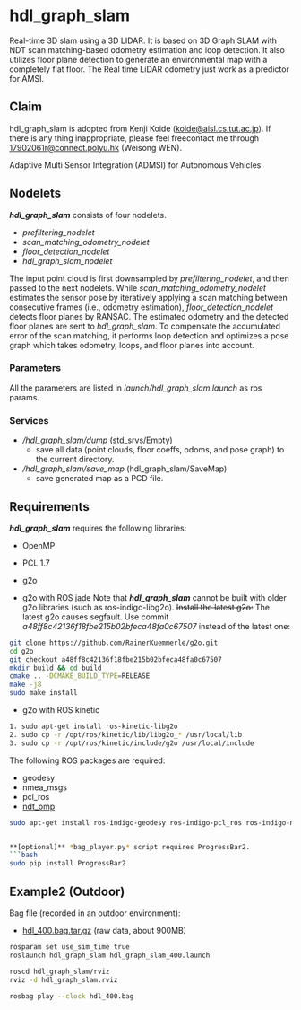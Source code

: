 # hdl_graph_slam
Real-time 3D slam using a 3D LIDAR. It is based on 3D Graph SLAM with NDT scan matching-based odometry estimation and loop detection. It also utilizes floor plane detection to generate an environmental map with a completely flat floor. The Real time LiDAR odometry just work as a predictor for AMSI.

## Claim

hdl_graph_slam is adopted from Kenji Koide (koide@aisl.cs.tut.ac.jp). If there is any thing inappropriate, please feel freecontact me through 17902061r@connect.polyu.hk (Weisong WEN).

 Adaptive Multi Sensor Integration (ADMSI) for Autonomous Vehicles 
## Nodelets
***hdl_graph_slam*** consists of four nodelets. 
- *prefiltering_nodelet*
- *scan_matching_odometry_nodelet*
- *floor_detection_nodelet*
- *hdl_graph_slam_nodelet*

The input point cloud is first downsampled by *prefiltering_nodelet*, and then passed to the next nodelets. While *scan_matching_odometry_nodelet* estimates the sensor pose by iteratively applying a scan matching between consecutive frames (i.e., odometry estimation), *floor_detection_nodelet* detects floor planes by RANSAC. The estimated odometry and the detected floor planes are sent to *hdl_graph_slam*. To compensate the accumulated error of the scan matching, it performs loop detection and optimizes a pose graph which takes odometry, loops, and floor planes into account.<br>

### Parameters
All the parameters are listed in *launch/hdl_graph_slam.launch* as ros params.

### Services
- */hdl_graph_slam/dump*  (std_srvs/Empty)
  - save all data (point clouds, floor coeffs, odoms, and pose graph) to the current directory.
- */hdl_graph_slam/save_map*  (hdl_graph_slam/SaveMap)
  - save generated map as a PCD file.

## Requirements
***hdl_graph_slam*** requires the following libraries:
- OpenMP
- PCL 1.7
- g2o

- g2o with ROS jade
Note that ***hdl_graph_slam*** cannot be built with older g2o libraries (such as ros-indigo-libg2o). ~~Install the latest g2o:~~
The latest g2o causes segfault. Use commit *a48ff8c42136f18fbe215b02bfeca48fa0c67507* instead of the latest one:

```bash
git clone https://github.com/RainerKuemmerle/g2o.git
cd g2o
git checkout a48ff8c42136f18fbe215b02bfeca48fa0c67507
mkdir build && cd build
cmake .. -DCMAKE_BUILD_TYPE=RELEASE
make -j8
sudo make install
```

- g2o with ROS kinetic
 
```bash
1. sudo apt-get install ros-kinetic-libg2o 
2. sudo cp -r /opt/ros/kinetic/lib/libg2o_* /usr/local/lib 
3. sudo cp -r /opt/ros/kinetic/include/g2o /usr/local/include
```

 
The following ROS packages are required:
- geodesy
- nmea_msgs
- pcl_ros
- <a href="https://github.com/koide3/ndt_omp">ndt_omp</a>
```bash
sudo apt-get install ros-indigo-geodesy ros-indigo-pcl_ros ros-indigo-nmea-msgs


**[optional]** *bag_player.py* script requires ProgressBar2.
```bash
sudo pip install ProgressBar2
```


## Example2 (Outdoor)

Bag file (recorded in an outdoor environment): 
- [hdl_400.bag.tar.gz](http://www.aisl.cs.tut.ac.jp/databases/hdl_graph_slam/hdl_400.bag.tar.gz) (raw data, about 900MB)


```bash
rosparam set use_sim_time true
roslaunch hdl_graph_slam hdl_graph_slam_400.launch
```

```bash
roscd hdl_graph_slam/rviz
rviz -d hdl_graph_slam.rviz
```

```bash
rosbag play --clock hdl_400.bag
```

